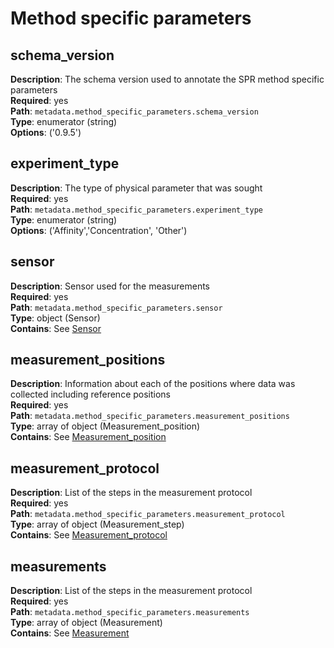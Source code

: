 # Method specific parameters

## schema_version 

**Description**: The schema version used to annotate the SPR method specific parameters <br/> 
**Required**: yes <br/>
**Path**: `metadata.method_specific_parameters.schema_version` <br/>
**Type**: enumerator (string) <br/>
**Options**: ('0.9.5') <br/>

## experiment_type 

**Description**: The type of physical parameter that was sought <br/> 
**Required**: yes <br/>
**Path**: `metadata.method_specific_parameters.experiment_type` <br/>
**Type**: enumerator (string) <br/>
**Options**: ('Affinity','Concentration', 'Other') <br/>

## sensor

**Description**: Sensor used for the measurements <br/> 
**Required**: yes <br/>
**Path**: `metadata.method_specific_parameters.sensor` <br/>
**Type**: object (Sensor) <br/>
**Contains**: See [Sensor](sensor.md) <br/>

## measurement_positions

**Description**: Information about each of the positions
where data was collected including reference positions <br/> 
**Required**: yes <br/>
**Path**: `metadata.method_specific_parameters.measurement_positions` <br/>
**Type**: array of object (Measurement_position) <br/>
**Contains**: See [Measurement_position](measurement_position.md) <br/>

## measurement_protocol

**Description**: List of the steps in the measurement protocol <br/> 
**Required**: yes <br/>
**Path**: `metadata.method_specific_parameters.measurement_protocol` <br/>
**Type**: array of object (Measurement_step) <br/>
**Contains**: See [Measurement_protocol](measurement_protocol.md) <br/>

## measurements

**Description**: List of the steps in the measurement protocol <br/> 
**Required**: yes <br/>
**Path**: `metadata.method_specific_parameters.measurements` <br/>
**Type**: array of object (Measurement) <br/>
**Contains**: See [Measurement](measurement.md) <br/>

